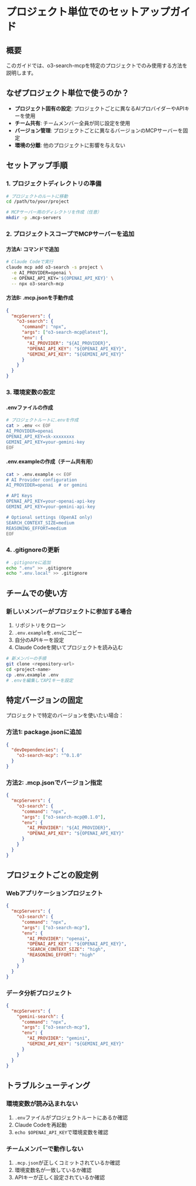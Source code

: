 # プロジェクト単位でのセットアップガイド

## 概要

このガイドでは、o3-search-mcpを特定のプロジェクトでのみ使用する方法を説明します。

## なぜプロジェクト単位で使うのか？

- **プロジェクト固有の設定**: プロジェクトごとに異なるAIプロバイダーやAPIキーを使用
- **チーム共有**: チームメンバー全員が同じ設定を使用
- **バージョン管理**: プロジェクトごとに異なるバージョンのMCPサーバーを固定
- **環境の分離**: 他のプロジェクトに影響を与えない

## セットアップ手順

### 1. プロジェクトディレクトリの準備

```bash
# プロジェクトのルートに移動
cd /path/to/your/project

# MCPサーバー用のディレクトリを作成（任意）
mkdir -p .mcp-servers
```

### 2. プロジェクトスコープでMCPサーバーを追加

#### 方法A: コマンドで追加

```bash
# Claude Codeで実行
claude mcp add o3-search -s project \
  -e AI_PROVIDER=openai \
  -e OPENAI_API_KEY='${OPENAI_API_KEY}' \
  -- npx o3-search-mcp
```

#### 方法B: .mcp.jsonを手動作成

```json
{
  "mcpServers": {
    "o3-search": {
      "command": "npx",
      "args": ["o3-search-mcp@latest"],
      "env": {
        "AI_PROVIDER": "${AI_PROVIDER}",
        "OPENAI_API_KEY": "${OPENAI_API_KEY}",
        "GEMINI_API_KEY": "${GEMINI_API_KEY}"
      }
    }
  }
}
```

### 3. 環境変数の設定

#### .envファイルの作成

```bash
# プロジェクトルートに.envを作成
cat > .env << EOF
AI_PROVIDER=openai
OPENAI_API_KEY=sk-xxxxxxxx
GEMINI_API_KEY=your-gemini-key
EOF
```

#### .env.exampleの作成（チーム共有用）

```bash
cat > .env.example << EOF
# AI Provider configuration
AI_PROVIDER=openai  # or gemini

# API Keys
OPENAI_API_KEY=your-openai-api-key
GEMINI_API_KEY=your-gemini-api-key

# Optional settings (OpenAI only)
SEARCH_CONTEXT_SIZE=medium
REASONING_EFFORT=medium
EOF
```

### 4. .gitignoreの更新

```bash
# .gitignoreに追加
echo ".env" >> .gitignore
echo ".env.local" >> .gitignore
```

## チームでの使い方

### 新しいメンバーがプロジェクトに参加する場合

1. リポジトリをクローン
2. `.env.example`を`.env`にコピー
3. 自分のAPIキーを設定
4. Claude Codeを開いてプロジェクトを読み込む

```bash
# 新メンバーの手順
git clone <repository-url>
cd <project-name>
cp .env.example .env
# .envを編集してAPIキーを設定
```

## 特定バージョンの固定

プロジェクトで特定のバージョンを使いたい場合：

### 方法1: package.jsonに追加

```json
{
  "devDependencies": {
    "o3-search-mcp": "^0.1.0"
  }
}
```

### 方法2: .mcp.jsonでバージョン指定

```json
{
  "mcpServers": {
    "o3-search": {
      "command": "npx",
      "args": ["o3-search-mcp@0.1.0"],
      "env": {
        "AI_PROVIDER": "${AI_PROVIDER}",
        "OPENAI_API_KEY": "${OPENAI_API_KEY}"
      }
    }
  }
}
```

## プロジェクトごとの設定例

### Webアプリケーションプロジェクト

```json
{
  "mcpServers": {
    "o3-search": {
      "command": "npx",
      "args": ["o3-search-mcp"],
      "env": {
        "AI_PROVIDER": "openai",
        "OPENAI_API_KEY": "${OPENAI_API_KEY}",
        "SEARCH_CONTEXT_SIZE": "high",
        "REASONING_EFFORT": "high"
      }
    }
  }
}
```

### データ分析プロジェクト

```json
{
  "mcpServers": {
    "gemini-search": {
      "command": "npx",
      "args": ["o3-search-mcp"],
      "env": {
        "AI_PROVIDER": "gemini",
        "GEMINI_API_KEY": "${GEMINI_API_KEY}"
      }
    }
  }
}
```

## トラブルシューティング

### 環境変数が読み込まれない

1. `.env`ファイルがプロジェクトルートにあるか確認
2. Claude Codeを再起動
3. `echo $OPENAI_API_KEY`で環境変数を確認

### チームメンバーで動作しない

1. `.mcp.json`が正しくコミットされているか確認
2. 環境変数名が一致しているか確認
3. APIキーが正しく設定されているか確認